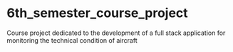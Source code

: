 # 6th_semester_course_project
Course project dedicated to the development of a full stack application for monitoring the technical condition of aircraft
